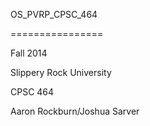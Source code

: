 OS_PVRP_CPSC_464

================

Fall 2014

Slippery Rock University

CPSC 464

Aaron Rockburn/Joshua Sarver





